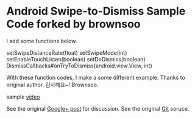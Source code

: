 Android Swipe-to-Dismiss Sample Code forked by brownsoo
====================================
I add some functions below.

setSwipeDistanceRate(float)
setSwipeMode(int)
setEnableTouchListen(boolean)
setDoDismiss(boolean)
DismissCallbacks#onTryToDismiss(android.view.View, int)


With these function codes, I make a some different example.
Thanks to original author. 감사해요~!
Brownsoo.

sample [video](http://youtu.be/ONRMNjrDR_U)


See the original [Google+ post](https://plus.google.com/+RomanNurik/posts/Fgo1p5uWZLu) for discussion.
See the original [Git](https://github.com/romannurik/android-swipetodismiss) soruce.
